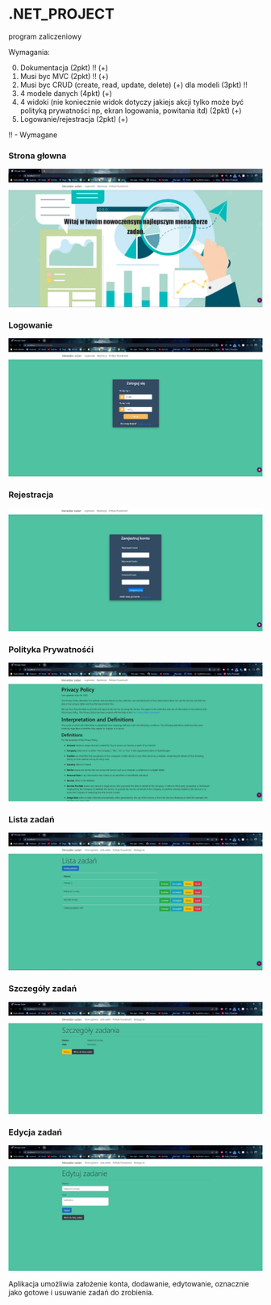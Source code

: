 # .NET_PROJECT

program zaliczeniowy

Wymagania:

0. Dokumentacja (2pkt) !! (+)
1. Musi byc MVC (2pkt) !! (+)
2. Musi byc CRUD (create, read, update, delete) (+) 
   dla modeli (3pkt) !!
3. 4 modele danych (4pkt) (+)
4. 4 widoki (nie koniecznie widok dotyczy jakiejs akcji tylko
   może być polityką prywatności np, ekran logowania, powitania
   itd) (2pkt) (+)
5. Logowanie/rejestracja (2pkt) (+)

!! - Wymagane

### Strona głowna
![homepage](https://github.com/Sarneusz/.NET_PROJECT/blob/main/screens/stronaglowna.jpg)
### Logowanie
![homepage](https://github.com/Sarneusz/.NET_PROJECT/blob/main/screens/logowanie.jpg)
### Rejestracja
![homepage](https://github.com/Sarneusz/.NET_PROJECT/blob/main/screens/rejestracja.jpg)
### Polityka Prywatnośći
![homepage](https://github.com/Sarneusz/.NET_PROJECT/blob/main/screens/polityka%20prywatnosci.jpg)
### Lista zadań
![homepage](https://github.com/Sarneusz/.NET_PROJECT/blob/main/screens/listazadan.jpg)
### Szczegóły zadań
![homepage](https://github.com/Sarneusz/.NET_PROJECT/blob/main/screens/szczegolyzadan.jpg)
### Edycja zadań
![homepage](https://github.com/Sarneusz/.NET_PROJECT/blob/main/screens/edycjazadan.jpg)

Aplikacja umożliwia założenie konta, dodawanie, edytowanie, oznacznie jako gotowe i usuwanie zadań do zrobienia.